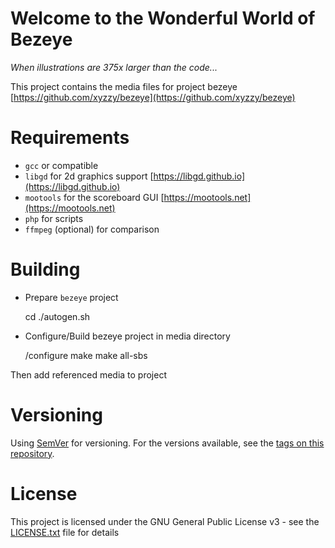 # Welcome to the Wonderful World of Bezeye

*When illustrations are 375x larger than the code...*

This project contains the media files for project bezeye [https://github.com/xyzzy/bezeye](https://github.com/xyzzy/bezeye)

# Requirements

* `gcc` or compatible
* `libgd` for 2d graphics support [https://libgd.github.io](https://libgd.github.io)
* `mootools` for the scoreboard GUI [https://mootools.net](https://mootools.net)
* `php` for scripts
* `ffmpeg` (optional) for comparison

# Building

- Prepare `bezeye` project

    cd <pathToBezeye>
    ./autogen.sh

- Configure/Build bezeye project in media directory

    <pathToBezeye>/configure
    make
    make all-sbs

Then add referenced media to project

# Versioning

Using [SemVer](http://semver.org/) for versioning. For the versions available, see the [tags on this repository](https://github.com/xyzzy/bezeye-media/tags).

# License

This project is licensed under the GNU General Public License v3 - see the [LICENSE.txt](LICENSE.txt) file for details
